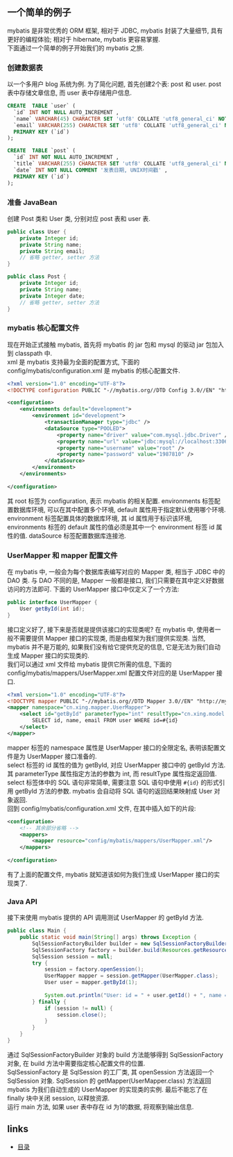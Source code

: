 一个简单的例子
----

mybatis 是非常优秀的 ORM 框架, 相对于 JDBC, mybatis 封装了大量细节, 具有更好的编程体验; 相对于 hibernate, mybatis 更容易掌握.  
下面通过一个简单的例子开始我们的 mybatis 之旅.

### 创建数据表
以一个多用户 blog 系统为例. 为了简化问题, 首先创建2个表: post 和 user. post 表中存储文章信息, 而 user 表中存储用户信息.
```sql
CREATE  TABLE `user` (
  `id` INT NOT NULL AUTO_INCREMENT ,
  `name` VARCHAR(45) CHARACTER SET 'utf8' COLLATE 'utf8_general_ci' NOT NULL ,
  `email` VARCHAR(255) CHARACTER SET 'utf8' COLLATE 'utf8_general_ci' NOT NULL ,
  PRIMARY KEY (`id`) 
);

CREATE  TABLE `post` (
  `id` INT NOT NULL AUTO_INCREMENT ,
  `title` VARCHAR(255) CHARACTER SET 'utf8' COLLATE 'utf8_general_ci' NOT NULL COMMENT '文章标题' ,
  `date` INT NOT NULL COMMENT '发表日期, UNIX时间戳' ,
  PRIMARY KEY (`id`) 
);
```

### 准备 JavaBean
创建 Post 类和 User 类, 分别对应 post 表和 user 表.
```java
public class User {
	private Integer id;
	private String name;
	private String email;
	// 省略 getter, setter 方法
}

public class Post {
	private Integer id;
	private String name;
	private Integer date;
	// 省略 getter, setter 方法
}
```

### mybatis 核心配置文件
现在开始正式接触 mybatis, 首先将 mybatis 的 jar 包和 mysql 的驱动 jar 包加入到 classpath 中.  
xml 是 mybatis 支持最为全面的配置方式, 下面的 config/mybatis/configuration.xml 是 mybatis 的核心配置文件.
```xml
<?xml version="1.0" encoding="UTF-8"?>
<!DOCTYPE configuration PUBLIC "-//mybatis.org//DTD Config 3.0//EN" "http://mybatis.org/dtd/mybatis-3-config.dtd">

<configuration>
	<environments default="development">
		<environment id="development">
			<transactionManager type="jdbc" />
			<dataSource type="POOLED">
				<property name="driver" value="com.mysql.jdbc.Driver" />
				<property name="url" value="jdbc:mysql://localhost:3306/test" />
				<property name="username" value="root" />
				<property name="password" value="1987810" />
			</dataSource>
		</environment>
	</environments>
	
</configuration>
```
其 root 标签为 configuration, 表示 mybatis 的相关配置. environments 标签配置数据库环境, 可以在其中配置多个环境, default 属性用于指定默认使用哪个环境. environment 标签配置具体的数据库环境, 其 id 属性用于标识该环境, environments 标签的 default 属性的值必须是其中一个 environment 标签 id 属性的值. dataSource 标签配置数据库连接池.

### UserMapper 和 mapper 配置文件
在 mybatis 中, 一般会为每个数据库表编写对应的 Mapper 类, 相当于 JDBC 中的 DAO 类. 与 DAO 不同的是, Mapper 一般都是接口, 我们只需要在其中定义好数据访问的方法即可. 下面的 UserMapper 接口中仅定义了一个方法:
```java
public interface UserMapper {
	User getById(int id);
}
```
接口定义好了, 接下来是否就是提供该接口的实现类呢? 在 mybatis 中, 使用者一般不需要提供 Mapper 接口的实现类, 而是由框架为我们提供实现类. 当然, mybatis 并不是万能的, 如果我们没有给它提供充足的信息, 它是无法为我们自动生成 Mapper 接口的实现类的.  
我们可以通过 xml 文件给 mybatis 提供它所需的信息, 下面的 config/mybatis/mappers/UserMapper.xml 配置文件对应的是 UserMapper 接口.
```xml
<?xml version="1.0" encoding="UTF-8"?>
<!DOCTYPE mapper PUBLIC "-//mybatis.org//DTD Mapper 3.0//EN" "http://mybatis.org/dtd/mybatis-3-mapper.dtd">
<mapper namespace="cn.xing.mapper.UserMapper">
	<select id="getById" parameterType="int" resultType="cn.xing.model.User">
		SELECT id, name, email FROM user WHERE id=#{id}
	</select>
</mapper>
```
mapper 标签的 namespace 属性是 UserMapper 接口的全限定名, 表明该配置文件是为 UserMapper 接口准备的.  
select 标签的 id 属性的值为 getById, 对应 UserMapper 接口中的 getById 方法. 其 parameterType 属性指定方法的参数为 int, 而 resultType 属性指定返回值. select 标签体中的 SQL 语句非常简单, 需要注意 SQL 语句中使用 `#{id}` 的形式引用 getById 方法的参数. mybatis 会自动将 SQL 语句的返回结果映射成 User 对象返回.  
回到 config/mybatis/configuration.xml 文件, 在其中插入如下的片段:
```xml
<configuration>
	<!-- 其余部分省略 -->
	<mappers>
		<mapper resource="config/mybatis/mappers/UserMapper.xml"/>
	</mappers>
	
</configuration>
```
有了上面的配置文件, mybatis 就知道该如何为我们生成 UserMapper 接口的实现类了.  

### Java API
接下来使用 mybatis 提供的 API 调用测试 UserMapper 的 getById 方法.  
```java
public class Main {
	public static void main(String[] args) throws Exception {
		SqlSessionFactoryBuilder builder = new SqlSessionFactoryBuilder();
		SqlSessionFactory factory = builder.build(Resources.getResourceAsReader("config/mybatis/configuration.xml"));
		SqlSession session = null;
		try {
			session = factory.openSession();
			UserMapper mapper = session.getMapper(UserMapper.class);
			User user = mapper.getById(1);
			
			System.out.println("User: id = " + user.getId() + ", name = " + user.getName() + ", email = " + user.getEmail());
		} finally {
			if (session != null) {
				session.close();
			}
		}
	}
}
```
通过 SqlSessionFactoryBuilder 对象的 build 方法能够得到 SqlSessionFactory 对象, 在 build 方法中需要指定核心配置文件的位置.  
SqlSessionFactory 是 SqlSession 的工厂类, 其 openSession 方法返回一个 SqlSession 对象. SqlSession 的 getMapper(UserMapper.class) 方法返回 mybatis 为我们自动生成的 UserMapper 的实现类的实例. 
最后不能忘了在 finally 块中关闭 session, 以释放资源.  
运行 main 方法, 如果 user 表中存在 id 为1的数据, 将观察到输出信息.






















links
-----
+ [目录](../myBatis)
